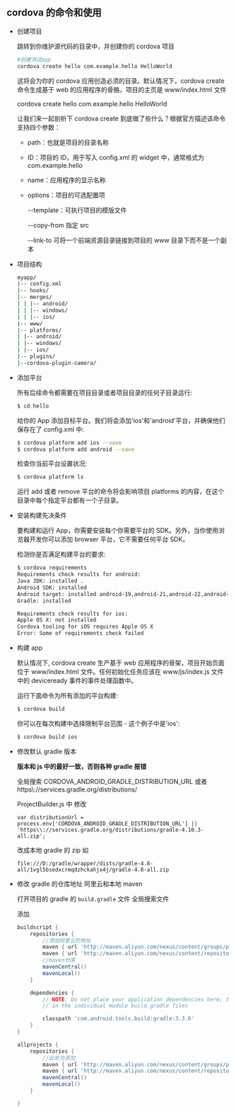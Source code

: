 ## cordova 的命令和使用

- 创建项目

  跳转到你维护源代码的目录中，并创建你的 cordova 项目

  ```sh
  #创建测试app
  cordova create hello com.example.hello HelloWorld
  ```

  这将会为你的 cordova 应用创造必须的目录。默认情况下，cordova create 命令生成基于 web 的应用程序的骨骼，项目的主页是 www/index.html 文件

  cordova create hello com.example.hello HelloWorld

  让我们来一起剖析下 cordova create 到底做了些什么？根据官方描述该命令支持四个参数：

  - path：也就是项目的目录名称

  - ID：项目的 ID，用于写入 config.xml 的 widget 中，通常格式为 com.example.hello

  - name：应用程序的显示名称

  - options：项目的可选配置项

    --template：可执行项目的模版文件

    --copy-from 指定 src

    --link-to 可将一个前端资源目录链接到项目的 www 目录下而不是一个副本

- 项目结构

  ```sh
  myapp/
  |-- config.xml
  |-- hooks/
  |-- merges/
  | | |-- android/
  | | |-- windows/
  | | |-- ios/
  |-- www/
  |-- platforms/
  | |-- android/
  | |-- windows/
  | |-- ios/
  |-- plugins/
  |--cordova-plugin-camera/
  ```

- 添加平台

  所有后续命令都需要在项目目录或者项目目录的任何子目录运行:

  ```sh
  $ cd hello
  ```

  给你的 App 添加目标平台。我们将会添加'ios'和'android'平台，并确保他们保存在了 config.xml 中:

  ```sh
  $ cordova platform add ios --save
  $ cordova platform add android --save
  ```

  检查你当前平台设置状况:

  ```sh
  $ cordova platform ls
  ```

  运行 add 或者 remove 平台的命令将会影响项目 platforms 的内容，在这个目录中每个指定平台都有一个子目录。

- 安装构建先决条件

  要构建和运行 App，你需要安装每个你需要平台的 SDK。另外，当你使用浏览器开发你可以添加 browser 平台，它不需要任何平台 SDK。

  检测你是否满足构建平台的要求:

  ```sh
  $ cordova requirements
  Requirements check results for android:
  Java JDK: installed .
  Android SDK: installed
  Android target: installed android-19,android-21,android-22,android-23,Google Inc.:Google APIs:19,Google Inc.:Google APIs (x86 System Image):19,Google Inc.:Google APIs:23
  Gradle: installed

  Requirements check results for ios:
  Apple OS X: not installed
  Cordova tooling for iOS requires Apple OS X
  Error: Some of requirements check failed
  ```

- 构建 app

  默认情况下, cordova create 生产基于 web 应用程序的骨架，项目开始页面位于 www/index.html 文件。任何初始化任务应该在 www/js/index.js 文件中的 deviceready 事件的事件处理函数中。

  运行下面命令为所有添加的平台构建:

  ```sh
  $ cordova build
  ```

  你可以在每次构建中选择限制平台范围 - 这个例子中是'ios':

  ```sh
  $ cordova build ios
  ```

- 修改默认 gradle 版本

  **版本和 js 中的最好一致，否则各种 gradle 报错**

  全局搜索 CORDOVA_ANDROID_GRADLE_DISTRIBUTION_URL 或者 https\\://services.gradle.org/distributions/

  ProjectBuilder.js 中 修改

  `var distributionUrl = process.env['CORDOVA_ANDROID_GRADLE_DISTRIBUTION_URL'] || 'https\\://services.gradle.org/distributions/gradle-4.10.3-all.zip';`

  改成本地 gradle 的 zip 如

  `file:///D:/gradle/wrapper/dists/gradle-4.8-all/1vgl5bsedxcrmqdzhckahjx4j/gradle-4.8-all.zip`

- 修改 gradle 的仓库地址 阿里云和本地 maven

  打开项目的 gradle 的 `build.gradle` 文件 全局搜索文件

  添加

  ```gradle
  buildscript {
      repositories {
          //添加阿里云的地址
          maven { url 'http://maven.aliyun.com/nexus/content/groups/public/' }
          maven { url 'http://maven.aliyun.com/nexus/content/repositories/jcenter' }
          //maven仓库
          mavenCentral()
          mavenLocal()
      }

      dependencies {
          // NOTE: Do not place your application dependencies here; they belong
          // in the individual module build.gradle files

          classpath 'com.android.tools.build:gradle:3.3.0'
      }
  }

  allprojects {
      repositories {
          //此处也添加
          maven { url 'http://maven.aliyun.com/nexus/content/groups/public/' }
          maven { url 'http://maven.aliyun.com/nexus/content/repositories/jcenter' }
          mavenCentral()
          mavenLocal()
      }

  }
  ```
